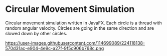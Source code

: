 # Circular Movement Simulation
Circular movement simulation written in JavaFX. 
Each circle is a thread with random angular velocity. Circles are going in the same direction and are slowed down by other circles.

https://user-images.githubusercontent.com/114699089/224118138-570d31ac-e904-4e9c-a27f-9f5c906b768c.png
